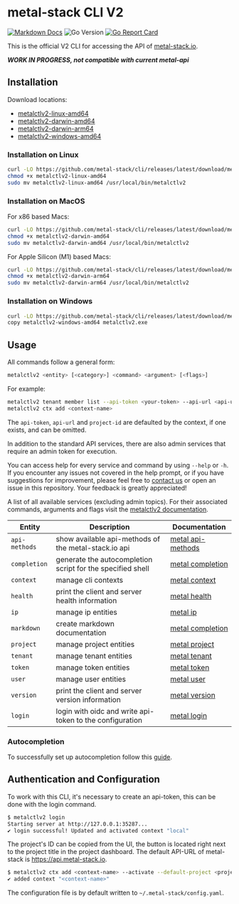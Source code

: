 # metal-stack CLI V2

[![Markdown Docs](https://img.shields.io/badge/markdown-docs-blue?link=https%3A%2F%2Fgithub.com%2Fmetal-stack%2Fcli%2Fdocs)](./docs/metalctlv2.md)
![Go Version](https://img.shields.io/github/go-mod/go-version/metal-stack/cli)
[![Go Report Card](https://goreportcard.com/badge/github.com/metal-stack/cli)](https://goreportcard.com/report/github.com/metal-stack/cli)

This is the official V2 CLI for accessing the API of [metal-stack.io](https://metal-stack.io).

***WORK IN PROGRESS, not compatible with current metal-api***

## Installation

Download locations:

- [metalctlv2-linux-amd64](https://github.com/metal-stack/cli/releases/latest/download/metalctlv2-linux-amd64)
- [metalctlv2-darwin-amd64](https://github.com/metal-stack/cli/releases/latest/download/metalctlv2-darwin-amd64)
- [metalctlv2-darwin-arm64](https://github.com/metal-stack/cli/releases/latest/download/metalctlv2-darwin-arm64)
- [metalctlv2-windows-amd64](https://github.com/metal-stack/cli/releases/latest/download/metalctlv2-windows-amd64)

### Installation on Linux

```bash
curl -LO https://github.com/metal-stack/cli/releases/latest/download/metalctlv2-linux-amd64
chmod +x metalctlv2-linux-amd64
sudo mv metalctlv2-linux-amd64 /usr/local/bin/metalctlv2
```

### Installation on MacOS

For x86 based Macs:

```bash
curl -LO https://github.com/metal-stack/cli/releases/latest/download/metalctlv2-darwin-amd64
chmod +x metalctlv2-darwin-amd64
sudo mv metalctlv2-darwin-amd64 /usr/local/bin/metalctlv2
```

For Apple Silicon (M1) based Macs:

```bash
curl -LO https://github.com/metal-stack/cli/releases/latest/download/metalctlv2-darwin-arm64
chmod +x metalctlv2-darwin-arm64
sudo mv metalctlv2-darwin-arm64 /usr/local/bin/metalctlv2
```

### Installation on Windows

```bash
curl -LO https://github.com/metal-stack/cli/releases/latest/download/metalctlv2-windows-amd64
copy metalctlv2-windows-amd64 metalctlv2.exe
```

## Usage

All commands follow a general form:

```bash
metalctlv2 <entity> [<category>] <command> <argument> [<flags>]
```

For example:

```bash
metalctlv2 tenant member list --api-token <your-token> --api-url <api-url>
metalctlv2 ctx add <context-name>
```

The `api-token`, `api-url` and `project-id` are defaulted by the context, if one exists, and can be omitted.

In addition to the standard API services, there are also admin services that require an admin token for execution.

You can access help for every service and command by using `--help` or `-h`. If you encounter any issues not covered in the help prompt, or if you have suggestions for improvement, please feel free to [contact us](mailto:support@metal-stack.io) or open an issue in this repository. Your feedback is greatly appreciated!

A list of all available services (excluding admin topics). For their associated commands, arguments and flags visit the [metalctlv2 documentation](./docs/metalctlv2.md).

| Entity        | Description                                                | Documentation                                         |
|---------------|------------------------------------------------------------|-------------------------------------------------------|
| `api-methods` | show available api-methods of the metal-stack.io api       | [metal api-methods](./docs/metalctlv2_api-methods.md) |
| `completion`  | generate the autocompletion script for the specified shell | [metal completion](./docs/metalctlv2_completion.md)   |
| `context`     | manage cli contexts                                        | [metal context](./docs/metalctlv2_context.md)         |
| `health`      | print the client and server health information             | [metal health](./docs/metalctlv2_health.md)           |
| `ip`          | manage ip entities                                         | [metal ip](./docs/metalctlv2_ip.md)                   |
| `markdown`    | create markdown documentation                              | [metal completion](./docs/metalctlv2_completion.md)   |
| `project`     | manage project entities                                    | [metal project](./docs/metalctlv2_project.md)         |
| `tenant`      | manage tenant entities                                     | [metal tenant](./docs/metalctlv2_tenant.md)           |
| `token`       | manage token entities                                      | [metal token](./docs/metalctlv2_token.md)             |
| `user`        | manage user entities                                       | [metal user](./docs/metalctlv2_user.md)               |
| `version`     | print the client and server version information            | [metal version](./docs/metalctlv2_version.md)         |
| `login`       | login with oidc and write api-token to the configuration   | [metal login](./docs/metalctlv2_login.md)             |

### Autocompletion

To successfully set up autocompletion follow this [guide](./docs/metalctlv2_completion.md).

## Authentication and Configuration

To work with this CLI, it's necessary to create an api-token, this can be done with the login command.

```bash
$ metalctlv2 login
Starting server at http://127.0.0.1:35287...
✔ login successful! Updated and activated context "local"
```

The project's ID can be copied from the UI, the button is located right next to the project title in the project dashboard. The default API-URL of metal-stack is https://api.metal-stack.io.

```bash
$ metalctlv2 ctx add <context-name> --activate --default-project <project-uuid> --api-token <your-token>
✔ added context "<context-name>"
```

The configuration file is by default written to `~/.metal-stack/config.yaml`.
